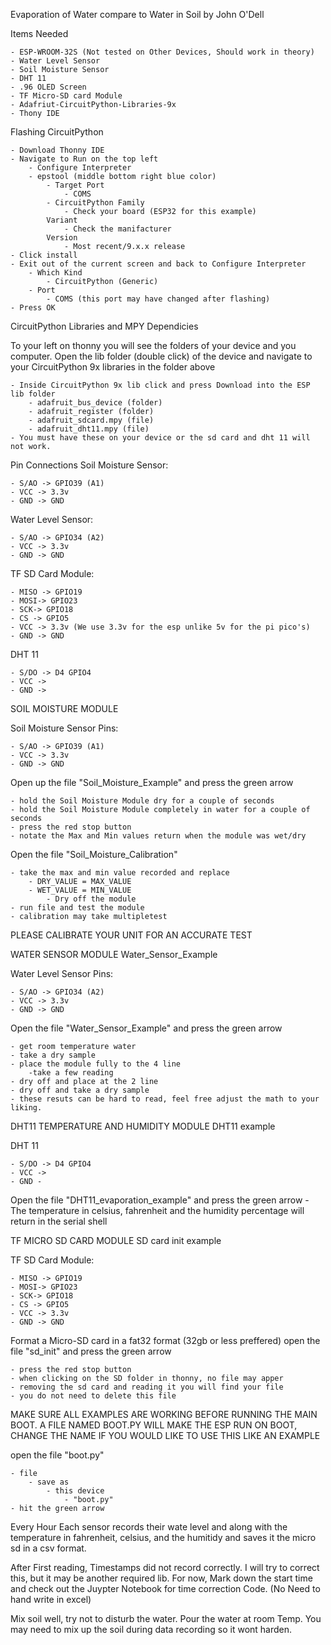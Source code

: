 Evaporation of Water compare to Water in Soil by John O'Dell 

Items Needed

    - ESP-WROOM-32S (Not tested on Other Devices, Should work in theory) 
    - Water Level Sensor
    - Soil Moisture Sensor
    - DHT 11
    - .96 OLED Screen
    - TF Micro-SD card Module
    - Adafriut-CircuitPython-Libraries-9x
    - Thony IDE 

Flashing CircuitPython

    - Download Thonny IDE
    - Navigate to Run on the top left
        - Configure Interpreter 
        - epstool (middle bottom right blue color)
            - Target Port
                - COMS 
            - CircuitPython Family
                - Check your board (ESP32 for this example)
            Variant
                - Check the manifacturer
            Version
                - Most recent/9.x.x release
    - Click install
    - Exit out of the current screen and back to Configure Interpreter
        - Which Kind
            - CircuitPython (Generic)
        - Port 
            - COMS (this port may have changed after flashing)
    - Press OK

CircuitPython Libraries and MPY Dependicies 

To your left on thonny you will see the folders of your device and you computer.
Open the lib folder (double click) of the device and navigate to your CircuitPython 9x libraries in the folder above

    - Inside CircuitPython 9x lib click and press Download into the ESP lib folder
        - adafruit_bus_device (folder)
        - adafruit_register (folder)
        - adafruit_sdcard.mpy (file)
        - adafruit_dht11.mpy (file)
    - You must have these on your device or the sd card and dht 11 will not work.

Pin Connections
Soil Moisture Sensor:

    - S/AO -> GPIO39 (A1)
    - VCC -> 3.3v
    - GND -> GND

Water Level Sensor:

    - S/AO -> GPIO34 (A2)
    - VCC -> 3.3v
    - GND -> GND

TF SD Card Module:

    - MISO -> GPIO19
    - MOSI-> GPIO23
    - SCK-> GPIO18
    - CS -> GPIO5
    - VCC -> 3.3v (We use 3.3v for the esp unlike 5v for the pi pico's)
    - GND -> GND

DHT 11

    - S/DO -> D4 GPIO4
    - VCC ->
    - GND ->

SOIL MOISTURE MODULE 

Soil Moisture Sensor Pins:

    - S/AO -> GPIO39 (A1)
    - VCC -> 3.3v
    - GND -> GND

Open up the file "Soil_Moisture_Example" and press the green arrow

    - hold the Soil Moisture Module dry for a couple of seconds
    - hold the Soil Moisture Module completely in water for a couple of seconds
    - press the red stop button
    - notate the Max and Min values return when the module was wet/dry

Open the file "Soil_Moisture_Calibration"

    - take the max and min value recorded and replace
        - DRY_VALUE = MAX_VALUE 
        - WET_VALUE = MIN_VALUE
            - Dry off the module
    - run file and test the module 
    - calibration may take multipletest

PLEASE CALIBRATE YOUR UNIT FOR AN ACCURATE TEST

WATER SENSOR MODULE
Water_Sensor_Example

Water Level Sensor Pins:

    - S/AO -> GPIO34 (A2)
    - VCC -> 3.3v
    - GND -> GND

Open the file "Water_Sensor_Example" and press the green arrow

    - get room temperature water
    - take a dry sample
    - place the module fully to the 4 line
        -take a few reading
    - dry off and place at the 2 line
    - dry off and take a dry sample
    - these resuts can be hard to read, feel free adjust the math to your liking.

DHT11 TEMPERATURE AND HUMIDITY MODULE
DHT11 example

DHT 11

    - S/DO -> D4 GPIO4
    - VCC ->
    - GND -

Open the file "DHT11_evaporation_example" and press the green arrow
    - The temperature in celsius, fahrenheit and the humidity percentage will return in the serial shell

TF MICRO SD CARD MODULE
SD card init example

TF SD Card Module:

    - MISO -> GPIO19
    - MOSI-> GPIO23
    - SCK-> GPIO18
    - CS -> GPIO5
    - VCC -> 3.3v 
    - GND -> GND

Format a Micro-SD card in a fat32 format (32gb or less preffered)
open the file "sd_init" and press the green arrow

    - press the red stop button
    - when clicking on the SD folder in thonny, no file may apper
    - removing the sd card and reading it you will find your file
    - you do not need to delete this file 

MAKE SURE ALL EXAMPLES ARE WORKING BEFORE RUNNING THE MAIN BOOT.
A FILE NAMED BOOT.PY WILL MAKE THE ESP RUN ON BOOT, CHANGE THE NAME IF YOU WOULD LIKE TO USE THIS LIKE AN EXAMPLE

open the file "boot.py"

    - file 
        - save as 
            - this device
                - "boot.py"
    - hit the green arrow

Every Hour Each sensor records their wate level and along with the temperature in fahrenheit, celsius, and the humitidy and saves it the micro sd in a csv format.

After First reading, Timestamps did not record correctly. I will try to correct this, but it may be another required lib. For now, Mark down the start time and check out the Juypter Notebook for time correction Code.  (No Need to hand write in excel)

Mix soil well, try not to disturb the water.
Pour the water at room Temp. 
You may need to mix up the soil during data recording so it wont harden. 